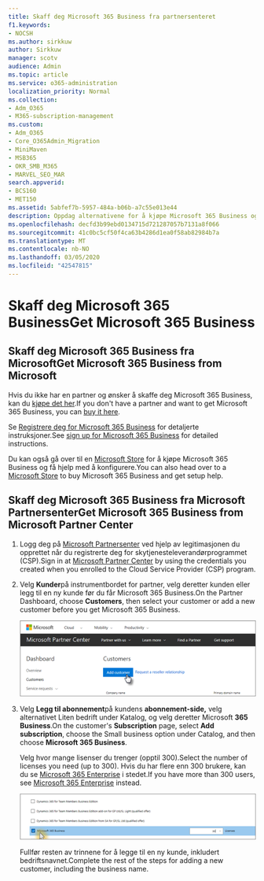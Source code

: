 ```yaml
---
title: Skaff deg Microsoft 365 Business fra partnersenteret
f1.keywords:
- NOCSH
ms.author: sirkkuw
author: Sirkkuw
manager: scotv
audience: Admin
ms.topic: article
ms.service: o365-administration
localization_priority: Normal
ms.collection:
- Adm_O365
- M365-subscription-management
ms.custom:
- Adm_O365
- Core_O365Admin_Migration
- MiniMaven
- MSB365
- OKR_SMB_M365
- MARVEL_SEO_MAR
search.appverid:
- BCS160
- MET150
ms.assetid: 5abfef7b-5957-484a-b06b-a7c55e013e44
description: Oppdag alternativene for å kjøpe Microsoft 365 Business og trinnvise instruksjoner for kjøp av det fra Microsoft Partner Center.
ms.openlocfilehash: decfd3b99ebd0134715d721287057b7131a8f066
ms.sourcegitcommit: 41c0bc5cf50f4ca63b4286d1ea0f58ab82984b7a
ms.translationtype: MT
ms.contentlocale: nb-NO
ms.lasthandoff: 03/05/2020
ms.locfileid: "42547815"
---
```

# <a name="get-microsoft-365-business"></a><span data-ttu-id="a6a94-103">Skaff deg Microsoft 365 Business</span><span class="sxs-lookup"><span data-stu-id="a6a94-103">Get Microsoft 365 Business</span></span>

## <a name="get-microsoft-365-business-from-microsoft"></a><span data-ttu-id="a6a94-104">Skaff deg Microsoft 365 Business fra Microsoft</span><span class="sxs-lookup"><span data-stu-id="a6a94-104">Get Microsoft 365 Business from Microsoft</span></span>

<span data-ttu-id="a6a94-105">Hvis du ikke har en partner og ønsker å skaffe deg Microsoft 365 Business, kan du [kjøpe det her](https://www.microsoft.com/en-US/microsoft-365/business).</span><span class="sxs-lookup"><span data-stu-id="a6a94-105">If you don't have a partner and want to get Microsoft 365 Business, you can [buy it here](https://www.microsoft.com/en-US/microsoft-365/business).</span></span>

<span data-ttu-id="a6a94-106">Se [Registrere deg for Microsoft 365 Business](sign-up.md) for detaljerte instruksjoner.</span><span class="sxs-lookup"><span data-stu-id="a6a94-106">See [sign up for Microsoft 365 Business](sign-up.md) for detailed instructions.</span></span>

<span data-ttu-id="a6a94-107">Du kan også gå over til en [Microsoft Store](https://www.microsoft.com/en-us/store/locations/find-a-store?icid=en_US_Store_UH_FAS) for å kjøpe Microsoft 365 Business og få hjelp med å konfigurere.</span><span class="sxs-lookup"><span data-stu-id="a6a94-107">You can also head over to a [Microsoft Store](https://www.microsoft.com/en-us/store/locations/find-a-store?icid=en_US_Store_UH_FAS) to buy Microsoft 365 Business and get setup help.</span></span>
  
## <a name="get-microsoft-365-business-from-microsoft-partner-center"></a><span data-ttu-id="a6a94-108">Skaff deg Microsoft 365 Business fra Microsoft Partnersenter</span><span class="sxs-lookup"><span data-stu-id="a6a94-108">Get Microsoft 365 Business from Microsoft Partner Center</span></span>

1. <span data-ttu-id="a6a94-109">Logg deg på [Microsoft Partnersenter](https://go.microsoft.com/fwlink/p/?linkid=849910) ved hjelp av legitimasjonen du opprettet når du registrerte deg for skytjenesteleverandørprogrammet (CSP).</span><span class="sxs-lookup"><span data-stu-id="a6a94-109">Sign in at [Microsoft Partner Center](https://go.microsoft.com/fwlink/p/?linkid=849910) by using the credentials you created when you enrolled to the Cloud Service Provider (CSP) program.</span></span> 
    
2. <span data-ttu-id="a6a94-110">Velg **Kunder**på instrumentbordet for partner, velg deretter kunden eller legg til en ny kunde før du får Microsoft 365 Business.</span><span class="sxs-lookup"><span data-stu-id="a6a94-110">On the Partner Dashboard, choose **Customers**, then select your customer or add a new customer before you get Microsoft 365 Business.</span></span>
    
    ![Legg til en kunde i Microsoft Partner-senteret.](../media/ec807d07-bbd2-411f-8fe1-c644cf9a3882.png)
  
3. <span data-ttu-id="a6a94-112">Velg **Legg til abonnement**på kundens **abonnement-side,** velg alternativet Liten bedrift under Katalog, og velg deretter Microsoft **365 Business**.</span><span class="sxs-lookup"><span data-stu-id="a6a94-112">On the customer's **Subscription** page, select **Add subscription**, choose the Small business option under Catalog, and then choose **Microsoft 365 Business**.</span></span>
    
    <span data-ttu-id="a6a94-113">Velg hvor mange lisenser du trenger (opptil 300).</span><span class="sxs-lookup"><span data-stu-id="a6a94-113">Select the number of licenses you need (up to 300).</span></span> <span data-ttu-id="a6a94-114">Hvis du har flere enn 300 brukere, kan du se [Microsoft 365 Enterprise](https://go.microsoft.com/fwlink/p/?linkid=862316) i stedet.</span><span class="sxs-lookup"><span data-stu-id="a6a94-114">If you have more than 300 users, see [Microsoft 365 Enterprise](https://go.microsoft.com/fwlink/p/?linkid=862316) instead.</span></span> 
    
    ![Velg småbedrifter på Ny abonnement-siden.](../media/52d99e89-2175-4974-84bb-dd626048541b.png)
  
    <span data-ttu-id="a6a94-116">Fullfør resten av trinnene for å legge til en ny kunde, inkludert bedriftsnavnet.</span><span class="sxs-lookup"><span data-stu-id="a6a94-116">Complete the rest of the steps for adding a new customer, including the business name.</span></span>
    


